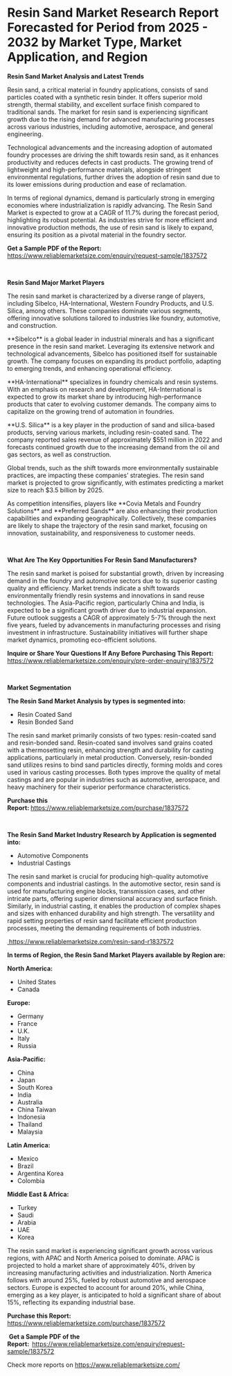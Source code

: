 <p><h1>Resin Sand Market Research Report Forecasted for Period from 2025 -  2032 by Market Type, Market Application, and Region</h1></p><p><strong>Resin Sand Market Analysis and Latest Trends</strong></p>
<p><p>Resin sand, a critical material in foundry applications, consists of sand particles coated with a synthetic resin binder. It offers superior mold strength, thermal stability, and excellent surface finish compared to traditional sands. The market for resin sand is experiencing significant growth due to the rising demand for advanced manufacturing processes across various industries, including automotive, aerospace, and general engineering. </p><p>Technological advancements and the increasing adoption of automated foundry processes are driving the shift towards resin sand, as it enhances productivity and reduces defects in cast products. The growing trend of lightweight and high-performance materials, alongside stringent environmental regulations, further drives the adoption of resin sand due to its lower emissions during production and ease of reclamation.</p><p>In terms of regional dynamics, demand is particularly strong in emerging economies where industrialization is rapidly advancing. The Resin Sand Market is expected to grow at a CAGR of 11.7% during the forecast period, highlighting its robust potential. As industries strive for more efficient and innovative production methods, the use of resin sand is likely to expand, ensuring its position as a pivotal material in the foundry sector.</p></p>
<p><strong>Get a Sample PDF of the Report:&nbsp;</strong> <a href="https://www.reliablemarketsize.com/enquiry/request-sample/1837572?utm_campaign=3365&utm_medium=2&utm_source=Github&utm_content=ia&utm_term=02042025&utm_id=resin-sand">https://www.reliablemarketsize.com/enquiry/request-sample/1837572</a></p>
<p>&nbsp;</p>
<p><strong>Resin Sand Major Market Players</strong></p>
<p><p>The resin sand market is characterized by a diverse range of players, including Sibelco, HA-International, Western Foundry Products, and U.S. Silica, among others. These companies dominate various segments, offering innovative solutions tailored to industries like foundry, automotive, and construction.</p><p>**Sibelco** is a global leader in industrial minerals and has a significant presence in the resin sand market. Leveraging its extensive network and technological advancements, Sibelco has positioned itself for sustainable growth. The company focuses on expanding its product portfolio, adapting to emerging trends, and enhancing operational efficiency.</p><p>**HA-International** specializes in foundry chemicals and resin systems. With an emphasis on research and development, HA-International is expected to grow its market share by introducing high-performance products that cater to evolving customer demands. The company aims to capitalize on the growing trend of automation in foundries.</p><p>**U.S. Silica** is a key player in the production of sand and silica-based products, serving various markets, including resin-coated sand. The company reported sales revenue of approximately $551 million in 2022 and forecasts continued growth due to the increasing demand from the oil and gas sectors, as well as construction. </p><p>Global trends, such as the shift towards more environmentally sustainable practices, are impacting these companies’ strategies. The resin sand market is projected to grow significantly, with estimates predicting a market size to reach $3.5 billion by 2025.</p><p>As competition intensifies, players like **Covia Metals and Foundry Solutions** and **Preferred Sands** are also enhancing their production capabilities and expanding geographically. Collectively, these companies are likely to shape the trajectory of the resin sand market, focusing on innovation, sustainability, and responsiveness to customer needs.</p></p>
<p>&nbsp;</p>
<p><strong>What Are The Key Opportunities For Resin Sand Manufacturers?</strong></p>
<p><p>The resin sand market is poised for substantial growth, driven by increasing demand in the foundry and automotive sectors due to its superior casting quality and efficiency. Market trends indicate a shift towards environmentally friendly resin systems and innovations in sand reuse technologies. The Asia-Pacific region, particularly China and India, is expected to be a significant growth driver due to industrial expansion. Future outlook suggests a CAGR of approximately 5-7% through the next five years, fueled by advancements in manufacturing processes and rising investment in infrastructure. Sustainability initiatives will further shape market dynamics, promoting eco-efficient solutions.</p></p>
<p><strong>Inquire or Share Your Questions If Any Before Purchasing This Report:</strong> <a href="https://www.reliablemarketsize.com/enquiry/pre-order-enquiry/1837572?utm_campaign=3365&utm_medium=2&utm_source=Github&utm_content=ia&utm_term=02042025&utm_id=resin-sand">https://www.reliablemarketsize.com/enquiry/pre-order-enquiry/1837572</a></p>
<p>&nbsp;</p>
<p><strong>Market Segmentation</strong></p>
<p><strong>The Resin Sand Market Analysis by types is segmented into:</strong></p>
<p><ul><li>Resin Coated Sand</li><li>Resin Bonded Sand</li></ul></p>
<p><p>The resin sand market primarily consists of two types: resin-coated sand and resin-bonded sand. Resin-coated sand involves sand grains coated with a thermosetting resin, enhancing strength and durability for casting applications, particularly in metal production. Conversely, resin-bonded sand utilizes resins to bind sand particles directly, forming molds and cores used in various casting processes. Both types improve the quality of metal castings and are popular in industries such as automotive, aerospace, and heavy machinery for their superior performance characteristics.</p></p>
<p><strong>Purchase this Report:&nbsp;</strong><a href="https://www.reliablemarketsize.com/purchase/1837572?utm_campaign=3365&utm_medium=2&utm_source=Github&utm_content=ia&utm_term=02042025&utm_id=resin-sand">https://www.reliablemarketsize.com/purchase/1837572</a></p>
<p>&nbsp;</p>
<p><strong>The Resin Sand Market Industry Research by Application is segmented into:</strong></p>
<p><ul><li>Automotive Components</li><li>Industrial Castings</li></ul></p>
<p><p>The resin sand market is crucial for producing high-quality automotive components and industrial castings. In the automotive sector, resin sand is used for manufacturing engine blocks, transmission cases, and other intricate parts, offering superior dimensional accuracy and surface finish. Similarly, in industrial casting, it enables the production of complex shapes and sizes with enhanced durability and high strength. The versatility and rapid setting properties of resin sand facilitate efficient production processes, meeting the demanding requirements of both industries.</p></p>
<p><a href="https://www.reliablemarketsize.com/resin-sand-r1837572?utm_campaign=3365&utm_medium=2&utm_source=Github&utm_content=ia&utm_term=02042025&utm_id=resin-sand">&nbsp;https://www.reliablemarketsize.com/resin-sand-r1837572</a></p>
<p><strong>In terms of Region, the Resin Sand Market Players available by Region are:</strong></p>
<p>
    <p> <strong> North America: </strong>
        <ul>
            <li>United States</li>
            <li>Canada</li>
        </ul>
        </p> 
    <p> <strong> Europe: </strong>
        <ul>
            <li>Germany</li>
            <li>France</li>
            <li>U.K.</li>
            <li>Italy</li>
            <li>Russia</li>
        </ul>
        </p> 
    <p> <strong> Asia-Pacific: </strong>
        <ul>
            <li>China</li>
            <li>Japan</li>
            <li>South Korea</li>
            <li>India</li>
            <li>Australia</li>
            <li>China Taiwan</li>
            <li>Indonesia</li>
            <li>Thailand</li>
            <li>Malaysia</li>
        </ul>
        </p> 
    <p> <strong> Latin America: </strong>
        <ul>
            <li>Mexico</li>
            <li>Brazil</li>
            <li>Argentina Korea</li>
            <li>Colombia</li>
        </ul>
        </p> 
    <p> <strong> Middle East & Africa: </strong>
        <ul>
            <li>Turkey</li>
            <li>Saudi</li>
            <li>Arabia</li>
            <li>UAE</li>
            <li>Korea</li>
        </ul>
    </p>
    </p>
<p><p>The resin sand market is experiencing significant growth across various regions, with APAC and North America poised to dominate. APAC is projected to hold a market share of approximately 40%, driven by increasing manufacturing activities and industrialization. North America follows with around 25%, fueled by robust automotive and aerospace sectors. Europe is expected to account for around 20%, while China, emerging as a key player, is anticipated to hold a significant share of about 15%, reflecting its expanding industrial base.</p></p>
<p><strong>Purchase this Report: </strong><a href="https://www.reliablemarketsize.com/purchase/1837572?utm_campaign=3365&utm_medium=2&utm_source=Github&utm_content=ia&utm_term=02042025&utm_id=resin-sand">https://www.reliablemarketsize.com/purchase/1837572</a></p>
<p>&nbsp;<strong>Get a Sample PDF of the Report:&nbsp;&nbsp;</strong><a href="https://www.reliablemarketsize.com/enquiry/request-sample/1837572?utm_campaign=3365&utm_medium=2&utm_source=Github&utm_content=ia&utm_term=02042025&utm_id=resin-sand">https://www.reliablemarketsize.com/enquiry/request-sample/1837572</a></p>
<p><strong></strong></p>
<p>Check more reports on <a href="https://www.reliablemarketsize.com/?utm_campaign=3365&utm_medium=2&utm_source=Github&utm_content=ia&utm_term=02042025&utm_id=resin-sand">https://www.reliablemarketsize.com/</a></p>